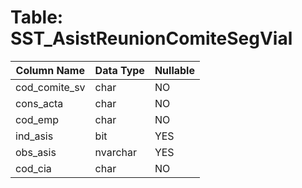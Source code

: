 # Table: SST_AsistReunionComiteSegVial

| Column Name | Data Type | Nullable |
|-------------|-----------|----------|
| cod_comite_sv | char | NO |
| cons_acta | char | NO |
| cod_emp | char | NO |
| ind_asis | bit | YES |
| obs_asis | nvarchar | YES |
| cod_cia | char | NO |
